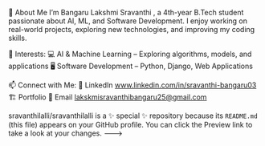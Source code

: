 👋 About Me
I’m Bangaru Lakshmi Sravanthi , a 4th-year B.Tech student passionate about AI, ML, and Software Development. I enjoy working on real-world projects, exploring new technologies, and improving my coding skills.

🎯 Interests:
💻 AI & Machine Learning – Exploring algorithms, models, and applications
🖥️ Software Development – Python, Django, Web Applications


📫 Connect with Me:
🔗 LinkedIn www.linkedin.com/in/sravanthi-bangaru03
🏗️ Portfolio 
📧 Email lakskmisravanthibangaru25@gmail.com

sravanthilalli/sravanthilalli is a ✨ special ✨ repository because its `README.md` (this file) appears on your GitHub profile.
You can click the Preview link to take a look at your changes.
--->
